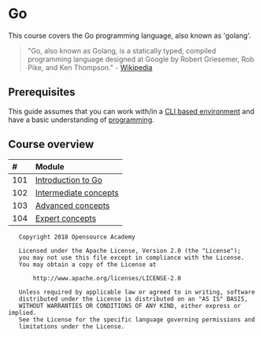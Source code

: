 # Go
This course covers the Go programming language, also known as 'golang'.

> "Go, also known as Golang, is a statically typed, compiled programming language designed at Google by Robert Griesemer, Rob Pike, and Ken Thompson." - [Wikipedia](https://en.wikipedia.org/wiki/Go_(programming_language))

## Prerequisites

This guide assumes that you can work with/in a [CLI based environment](https://github.com/Opensource-Academy/cli) and have a basic understanding of [programming](https://github.com/Opensource-Academy/programming).

## Course overview

|    # | Module                                          |
| :--- | :---                                            |
|  101 | [Introduction to Go](101_introduction_to_go.md) |
|  102 | [Intermediate concepts](102_intermediate_go.md) |
|  103 | [Advanced concepts](103_advanced_go.md)         |
|  104 | [Expert concepts](104_expert_go.md)             |

```
   Copyright 2018 Opensource Academy

   Licensed under the Apache License, Version 2.0 (the "License");
   you may not use this file except in compliance with the License.
   You may obtain a copy of the License at

       http://www.apache.org/licenses/LICENSE-2.0

   Unless required by applicable law or agreed to in writing, software
   distributed under the License is distributed on an "AS IS" BASIS,
   WITHOUT WARRANTIES OR CONDITIONS OF ANY KIND, either express or implied.
   See the License for the specific language governing permissions and
   limitations under the License.
```
